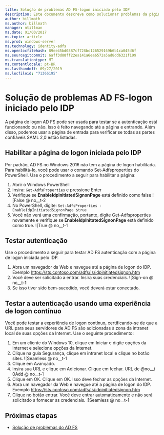 ```yaml
---
title: Solução de problemas AD FS-logon iniciado pelo IDP
description: Este documento descreve como solucionar problemas da página de logon do AD FS.
author: billmath
ms.author: billmath
manager: mtillman
ms.date: 01/03/2017
ms.topic: article
ms.prod: windows-server
ms.technology: identity-adfs
ms.openlocfilehash: 89ee45bd0387cf728bc126529169b6b1ca045d6f
ms.sourcegitcommit: 6aff3d88ff22ea141a6ea6572a5ad8dd6321f199
ms.translationtype: MT
ms.contentlocale: pt-BR
ms.lasthandoff: 09/27/2019
ms.locfileid: "71366195"
---
```

# <a name="ad-fs-troubleshooting---idp-initiated-sign-on"></a>Solução de problemas AD FS-logon iniciado pelo IDP
A página de logon AD FS pode ser usada para testar se a autenticação está funcionando ou não.  Isso é feito navegando até a página e entrando.  Além disso, podemos usar a página de entrada para verificar se todas as partes confiáveis SAML 2,0 estão listadas.

## <a name="enable-the-idp-initiated-sign-on-page"></a>Habilitar a página de logon iniciada pelo IDP
Por padrão, AD FS no Windows 2016 não tem a página de logon habilitada.  Para habilitá-lo, você pode usar o comando Set-Adfsproperties do PowerShell.  Use o procedimento a seguir para habilitar a página:

1.  Abrir o Windows PowerShell
2.  Insira: `Get-AdfsProperties` e pressione Enter
3.  Verifique se **EnableIdpInitiatedSignonPage** está definido como false ![False @ no__t-2
4.  No PowerShell, digite: `Set-AdfsProperties -EnableIdpInitiatedSignonPage $true`
5.  Você não verá uma confirmação, portanto, digite Get-Adfsproperties novamente e verifique se **EnableIdpInitatedSignonPage** está definido como true.
![True @ no__t-1

## <a name="test-authentication"></a>Testar autenticação
Use o procedimento a seguir para testar AD FS autenticação com a página de logon iniciada pelo IDP.

1.  Abra um navegador da Web e navegue até a página de logon do IDP.  Exemplo https://sts.contoso.com/adfs/ls/idpinitiatedsignon.htm
2.  Você deve ser solicitado a entrar.  Insira suas credenciais.
![Sign-on @ no__t-1
3.  Se isso tiver sido bem-sucedido, você deverá estar conectado.


## <a name="test-authentication-using-a-seamless-logon-experience"></a>Testar a autenticação usando uma experiência de logon contínuo
Você pode testar a experiência de logon contínuo, certificando-se de que a URL para seus servidores de AD FS são adicionadas à zona da intranet local de suas opções da Internet.  Use o seguinte procedimento:

1.  Em um cliente do Windows 10, clique em Iniciar e digite opções da Internet e selecione opções da Internet.
2.   Clique na guia Segurança, clique em intranet local e clique no botão sites.
![Seamless @ no__t-1
1.  Clique em Avançado.
2.  Insira sua URL e clique em Adicionar.  Clique em fechar.
URL de @no__t 0Add @ no__t-1
1.  Clique em OK.  Clique em OK.  Isso deve fechar as opções da Internet.
2.  Abra um navegador da Web e navegue até a página de logon do IDP.  Exemplo https://sts.contoso.com/adfs/ls/idpinitiatedsignon.htm
3.  Clique no botão entrar.  Você deve entrar automaticamente e não será solicitado a fornecer as credenciais.
![Seamless @ no__t-1

## <a name="next-steps"></a>Próximas etapas

- [Solução de problemas do AD FS](ad-fs-tshoot-overview.md)
